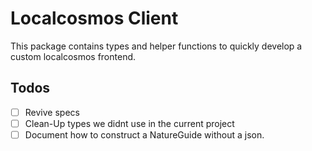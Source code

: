 # Localcosmos Client

This package contains types and helper functions to quickly develop a custom localcosmos frontend.

## Todos
- [ ] Revive specs
- [ ] Clean-Up types we didnt use in the current project
- [ ] Document how to construct a NatureGuide without a json.